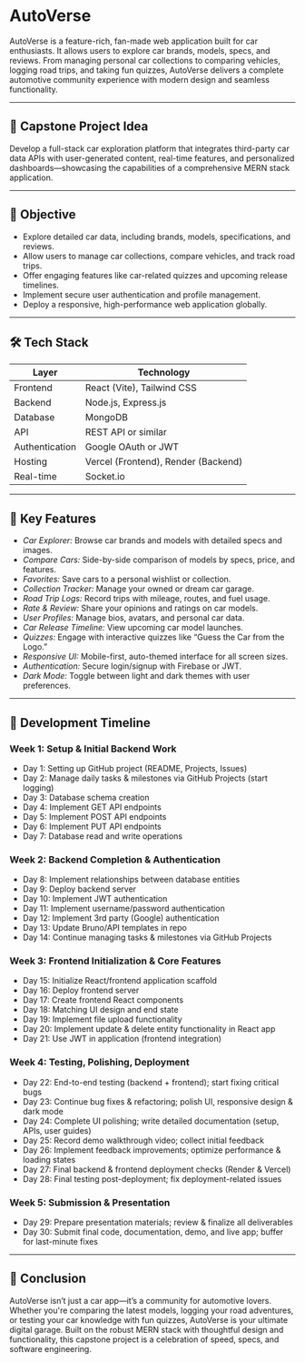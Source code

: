 # AutoVerse

AutoVerse is a feature-rich, fan-made web application built for car enthusiasts. It allows users to explore car brands, models, specs, and reviews. From managing personal car collections to comparing vehicles, logging road trips, and taking fun quizzes, AutoVerse delivers a complete automotive community experience with modern design and seamless functionality.

---

## 🚀 Capstone Project Idea

Develop a full-stack car exploration platform that integrates third-party car data APIs with user-generated content, real-time features, and personalized dashboards—showcasing the capabilities of a comprehensive MERN stack application.

---

## 🎯 Objective

- Explore detailed car data, including brands, models, specifications, and reviews.  
- Allow users to manage car collections, compare vehicles, and track road trips.  
- Offer engaging features like car-related quizzes and upcoming release timelines.  
- Implement secure user authentication and profile management.  
- Deploy a responsive, high-performance web application globally.

---

## 🛠 Tech Stack

| Layer          | Technology                   |
|----------------|------------------------------|
| Frontend       | React (Vite), Tailwind CSS   |
| Backend        | Node.js, Express.js          |
| Database       | MongoDB                     |
| API            | REST API or similar          |
| Authentication | Google OAuth or JWT          |
| Hosting        | Vercel (Frontend), Render (Backend) |
| Real-time      | Socket.io                    |

---

## 🔑 Key Features

- *Car Explorer:* Browse car brands and models with detailed specs and images.  
- *Compare Cars:* Side-by-side comparison of models by specs, price, and features.  
- *Favorites:* Save cars to a personal wishlist or collection.  
- *Collection Tracker:* Manage your owned or dream car garage.  
- *Road Trip Logs:* Record trips with mileage, routes, and fuel usage.  
- *Rate & Review:* Share your opinions and ratings on car models.  
- *User Profiles:* Manage bios, avatars, and personal car data.  
- *Car Release Timeline:* View upcoming car model launches.  
- *Quizzes:* Engage with interactive quizzes like “Guess the Car from the Logo.”  
- *Responsive UI:* Mobile-first, auto-themed interface for all screen sizes.  
- *Authentication:* Secure login/signup with Firebase or JWT.  
- *Dark Mode:* Toggle between light and dark themes with user preferences.

---

## 📅 Development Timeline

### Week 1: Setup & Initial Backend Work
- Day 1: Setting up GitHub project (README, Projects, Issues)  
- Day 2: Manage daily tasks & milestones via GitHub Projects (start logging)  
- Day 3: Database schema creation  
- Day 4: Implement GET API endpoints  
- Day 5: Implement POST API endpoints  
- Day 6: Implement PUT API endpoints  
- Day 7: Database read and write operations  

### Week 2: Backend Completion & Authentication
- Day 8: Implement relationships between database entities  
- Day 9: Deploy backend server  
- Day 10: Implement JWT authentication  
- Day 11: Implement username/password authentication  
- Day 12: Implement 3rd party (Google) authentication  
- Day 13: Update Bruno/API templates in repo  
- Day 14: Continue managing tasks & milestones via GitHub Projects  

### Week 3: Frontend Initialization & Core Features
- Day 15: Initialize React/frontend application scaffold  
- Day 16: Deploy frontend server  
- Day 17: Create frontend React components  
- Day 18: Matching UI design and end state  
- Day 19: Implement file upload functionality  
- Day 20: Implement update & delete entity functionality in React app  
- Day 21: Use JWT in application (frontend integration)  

### Week 4: Testing, Polishing, Deployment
- Day 22: End-to-end testing (backend + frontend); start fixing critical bugs  
- Day 23: Continue bug fixes & refactoring; polish UI, responsive design & dark mode  
- Day 24: Complete UI polishing; write detailed documentation (setup, APIs, user guides)  
- Day 25: Record demo walkthrough video; collect initial feedback  
- Day 26: Implement feedback improvements; optimize performance & loading states  
- Day 27: Final backend & frontend deployment checks (Render & Vercel)  
- Day 28: Final testing post-deployment; fix deployment-related issues  

### Week 5: Submission & Presentation
- Day 29: Prepare presentation materials; review & finalize all deliverables  
- Day 30: Submit final code, documentation, demo, and live app; buffer for last-minute fixes  

---

## 📌 Conclusion

AutoVerse isn’t just a car app—it’s a community for automotive lovers. Whether you're comparing the latest models, logging your road adventures, or testing your car knowledge with fun quizzes, AutoVerse is your ultimate digital garage. Built on the robust MERN stack with thoughtful design and functionality, this capstone project is a celebration of speed, specs, and software engineering.


<!-- backend deploy link: https://s86-yashmieen-capstone-autoverse-1.onrender.com -->